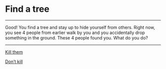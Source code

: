 # Find a tree

---

Good! You find a tree and stay up to hide yourself from others. Right now, you see 4 people from earlier walk by you and you accidentally drop something in the ground. These 4 people found you. What do you do?

---

[Kill them](21-four-throws.md)          

[Don’t kill](19-dont-kill.md)

